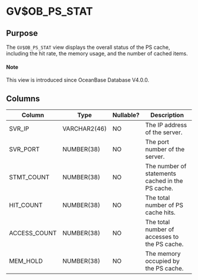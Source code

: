 # GV$OB_PS_STAT

## Purpose

The `GV$OB_PS_STAT` view displays the overall status of the PS cache, including the hit rate, the memory usage, and the number of cached items.

<main id="notice" type='explain'>
  <h4>Note</h4>
  <p>This view is introduced since OceanBase Database V4.0.0. </p>
</main>

## Columns

| **Column** | **Type** | **Nullable?** | **Description** |
|--------------|--------------|----------------|---------------------|
| SVR_IP | VARCHAR2(46) | NO | The IP address of the server. |
| SVR_PORT | NUMBER(38) | NO | The port number of the server. |
| STMT_COUNT | NUMBER(38) | NO | The number of statements cached in the PS cache. |
| HIT_COUNT | NUMBER(38) | NO | The total number of PS cache hits. |
| ACCESS_COUNT | NUMBER(38) | NO | The total number of accesses to the PS cache. |
| MEM_HOLD | NUMBER(38) | NO | The memory occupied by the PS cache. |
